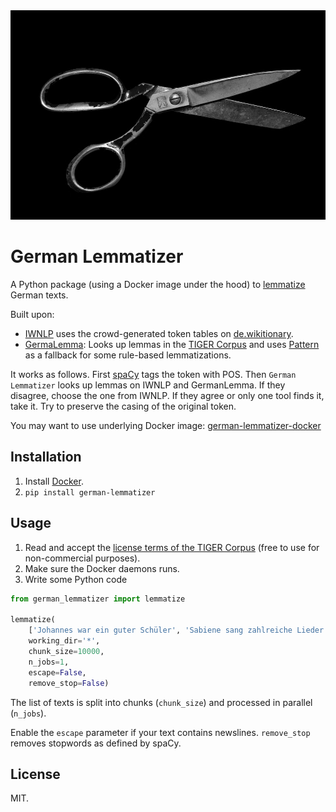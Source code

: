 <div align="center">
  <img src="matt-artz-353291-unsplash.jpg" alt="Scissors">
</div>

# German Lemmatizer

A Python package (using a Docker image under the hood) to [lemmatize](https://en.wikipedia.org/wiki/Lemmatisation) German texts.

Built upon:

-   [IWNLP](https://github.com/Liebeck/spacy-iwnlp) uses the crowd-generated token tables on [de.wikitionary](https://de.wiktionary.org/).
-   [GermaLemma](https://github.com/WZBSocialScienceCenter/germalemma): Looks up lemmas in the [TIGER Corpus](http://www.ims.uni-stuttgart.de/forschung/ressourcen/korpora/TIGERCorpus/) and uses [Pattern](https://www.clips.uantwerpen.be/pattern) as a fallback for some rule-based lemmatizations.

It works as follows. First [spaCy](https://spacy.io/) tags the token with POS. Then `German Lemmatizer` looks up lemmas on IWNLP and GermanLemma. If they disagree, choose the one from IWNLP. If they agree or only one tool finds it, take it. Try to preserve the casing of the original token.

You may want to use underlying Docker image: [german-lemmatizer-docker](https://github.com/jfilter/german-lemmatizer-docker)

## Installation

1. Install [Docker](https://docs.docker.com/).
2. `pip install german-lemmatizer`

## Usage

1. Read and accept the [license terms of the TIGER Corpus](http://www.ims.uni-stuttgart.de/forschung/ressourcen/korpora/TIGERCorpus/license/htmlicense.html) (free to use for non-commercial purposes).
2. Make sure the Docker daemons runs.
3. Write some Python code

```python
from german_lemmatizer import lemmatize

lemmatize(
    ['Johannes war ein guter Schüler', 'Sabiene sang zahlreiche Lieder'],
    working_dir='*',
    chunk_size=10000,
    n_jobs=1,
    escape=False,
    remove_stop=False)
```

The list of texts is split into chunks (`chunk_size`) and processed in parallel (`n_jobs`).

Enable the `escape` parameter if your text contains newslines. `remove_stop` removes stopwords as defined by spaCy.

## License

MIT.
